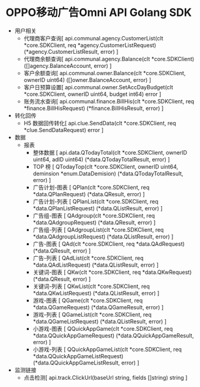 # OPPO移动广告Omni API Golang SDK

- 用户相关
  - 代理商客户查询[ api.communal.agency.CustomerList(clt *core.SDKClient, req *agency.CustomerListRequest) (*agency.CustomerListResult, error) ]
  - 代理商余额查询[ api.communal.agency.Balance(clt *core.SDKClient) ([]agency.BalanceAccount, error) ]
  - 客户余额查询[ api.communal.owner.Balance(clt *core.SDKClient, ownerID uint64) ([]owner.BalanceAccount, error) ]
  - 客户日预算设置[ api.communal.owner.SetAccDayBudget(clt *core.SDKClient, ownerID uint64, budget int64) error ]
  - 账务流水查询[ api.communal.finance.BillHis(clt *core.SDKClient, req *finance.BillHisRequest) (*finance.BillHisResult, error) ]
- 转化回传 
  - H5 数据回传转化[ api.clue.SendData(clt *core.SDKClient, req *clue.SendDataRequest) error ]
- 数据
  - 报表
    - 整体数据 [ api.data.QTodayTotal(clt *core.SDKClient, ownerID uint64, adID uint64) (*data.QTodayTotalResult, error) ]
    - TOP 榜 [ QTodayTop(clt *core.SDKClient, ownerID uint64, deminsion *enum.DataDemision) (*data.QTodayTotalResult, error) ] 
    - 广告计划-图表 [ QPlan(clt *core.SDKClient, req *data.QPlanRequest) (*data.QResult, error) ]
    - 广告计划-列表 [ QPlanList(clt *core.SDKClient, req *data.QPlanListRequest) (*data.QListResult, error) ]
    - 广告组-图表 [ QAdgroup(clt *core.SDKClient, req *data.QAdgroupRequest) (*data.QResult, error) ]
    - 广告组-列表 [ QAdgroupList(clt *core.SDKClient, req *data.QAdgroupListRequest) (*data.QListResult, error) ]
    - 广告-图表 [ QAd(clt *core.SDKClient, req *data.QAdRequest) (*data.QResult, error) ]
    - 广告-列表 [ QAdList(clt *core.SDKClient, req *data.QAdListRequest) (*data.QListResult, error) ]
    - 关键词-图表 [ QKw(clt *core.SDKClient, req *data.QKwRequest) (*data.QResult, error) ]
    - 关键词-列表 [ QKwList(clt *core.SDKClient, req *data.QKwListRequest) (*data.QListResult, error) ]
    - 游戏-图表 [ QGame(clt *core.SDKClient, req *data.QGameRequest) (*data.QGameResult, error) ]
    - 游戏-列表 [ QGameList(clt *core.SDKClient, req *data.QGameListRequest) (*data.QListResult, error) ]
    - 小游戏-图表 [ QQuickAppGame(clt *core.SDKClient, req *data.QQuickAppGameRequest) (*data.QQuickAppGameResult, error) ]
    - 小游戏-列表 [ QQuickAppGameList(clt *core.SDKClient, req *data.QQuickAppGameListRequest) (*data.QQuickAppGameListResult, error) ]
- 监测链接
  - 点击检测[ api.track.ClickUrl(baseUrl string, fields []string) string ]

